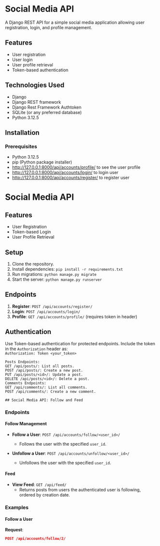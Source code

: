 # Social Media API

A Django REST API for a simple social media application allowing user registration, login, and profile management.

## Features

- User registration
- User login
- User profile retrieval
- Token-based authentication

## Technologies Used

- Django
- Django REST framework
- Django Rest Framework Authtoken
- SQLite (or any preferred database)
- Python 3.12.5

## Installation

### Prerequisites

- Python 3.12.5
- pip (Python package installer)
- http://127.0.0.1:8000/api/accounts/profile/        to see the user profile
- http://127.0.0.1:8000/api/accounts/login/           to login user
- http://127.0.0.1:8000/api/accounts/register/        to register user
# Social Media API

## Features
- User Registration
- Token-based Login
- User Profile Retrieval

## Setup
1. Clone the repository.
2. Install dependencies: `pip install -r requirements.txt`
3. Run migrations: `python manage.py migrate`
4. Start the server: `python manage.py runserver`

## Endpoints
1. **Register**: `POST /api/accounts/register/`
2. **Login**: `POST /api/accounts/login/`
3. **Profile**: `GET /api/accounts/profile/` (requires token in header)

## Authentication
Use Token-based authentication for protected endpoints. Include the token in the `Authorization` header as:  
`Authorization: Token <your_token>`


    Posts Endpoints:
    GET /api/posts/: List all posts.
    POST /api/posts/: Create a new post.
    PUT /api/posts/<id>/: Update a post.
    DELETE /api/posts/<id>/: Delete a post.
    Comments Endpoints:
    GET /api/comments/: List all comments.
    POST /api/comments/: Create a new comment.

    ## Social Media API: Follow and Feed

### Endpoints

#### Follow Management
- **Follow a User**: `POST /api/accounts/follow/<user_id>/`
  - Follows the user with the specified `user_id`.

- **Unfollow a User**: `POST /api/accounts/unfollow/<user_id>/`
  - Unfollows the user with the specified `user_id`.

#### Feed
- **View Feed**: `GET /api/feed/`
  - Returns posts from users the authenticated user is following, ordered by creation date.

### Examples

#### Follow a User
**Request**:
```json
POST /api/accounts/follow/2/
